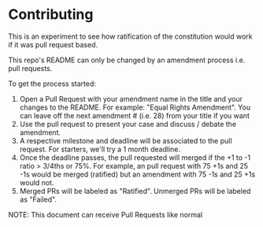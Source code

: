 # Contributing
This is an experiment to see how ratification of the constitution would work if it was pull request based.

This repo's README can only be changed by an amendment process i.e. pull requests. 

To get the process started:

1. Open a Pull Request with your amendment name in the title and your changes to the README. For example: "Equal Rights Amendment". You can leave off the next amendment # (i.e. 28) from your title if you want
2. Use the pull request to present your case and discuss / debate the amendment.
3. A respective milestone and deadline will be associated to the pull request. For starters, we'll try a 1 month deadline.
4. Once the deadline passes, the pull requested will merged if the +1 to -1 ratio > 3/4ths or 75%. For example, an pull request with 75 +1s and 25 -1s would be merged (ratified) but an amendment with 75 -1s and 25 +1s would not.
5. Merged PRs will be labeled as "Ratified". Unmerged PRs will be labeled as "Failed".

NOTE: This document can receive Pull Requests like normal
